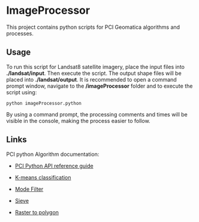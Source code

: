 # ImageProcessor

This project contains python scripts for PCI Geomatica algorithms and processes.

## Usage

To run this script for Landsat8 satellite imagery, place the input files into **./landsat/input**. Then
execute the script. The output shape files will be placed into **./landsat/output**.
It is recommended to open a command prompt window, navigate to the **/imageProcessor** folder and to 
execute the script using: 

`python imageProcessor.python`

By using a command prompt, the processing comments and times will be visible in the console, making 
the process easier to follow.

## Links

PCI python Algorithm documentation:

  * [PCI Python API reference guide](http://www.pcigeomatics.com/python-api-doc/modules.html)

  * [K-means classification](http://www.pcigeomatics.com/geomatica-help/references/pciFunction_r/python/P_kclus.html )

  * [Mode Filter](http://www.pcigeomatics.com/geomatica-help/references/pciFunction_r/python/P_fmo.html )

  * [Sieve](http://www.pcigeomatics.com/geomatica-help/references/pciFunction_r/python/P_sieve.html )

  * [Raster to polygon](http://www.pcigeomatics.com/geomatica-help/references/pciFunction_r/python/P_ras2poly.html )